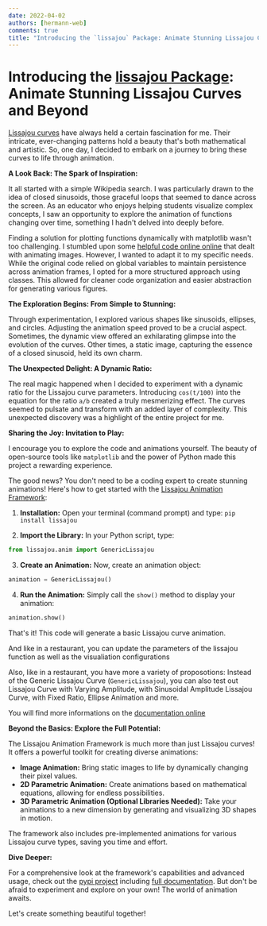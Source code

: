 ```yaml
---
date: 2022-04-02
authors: [hermann-web]
comments: true
title: "Introducing the `lissajou` Package: Animate Stunning Lissajou Curves and Beyond"
---
```


# Introducing the [lissajou Package](https://pypi.org/project/lissajou/): Animate Stunning Lissajou Curves and Beyond

[Lissajou curves](https://en.wikipedia.org/wiki/Lissajous_curve) have always held a certain fascination for me. Their intricate, ever-changing patterns hold a beauty that's both mathematical and artistic. So, one day, I decided to embark on a journey to bring these curves to life through animation.

**A Look Back: The Spark of Inspiration:**

It all started with a simple Wikipedia search. I was particularly drawn to the idea of closed sinusoids, those graceful loops that seemed to dance across the screen. As an educator who enjoys helping students visualize complex concepts, I saw an opportunity to explore the animation of functions changing over time, something I hadn't delved into deeply before.

Finding a solution for plotting functions dynamically with matplotlib wasn't too challenging. I stumbled upon some [helpful code online online](https://stackoverflow.com/a/68957469) that dealt with animating images. However, I wanted to adapt it to my specific needs. While the original code relied on global variables to maintain persistence across animation frames, I opted for a more structured approach using classes. This allowed for cleaner code organization and easier abstraction for generating various figures.

**The Exploration Begins: From Simple to Stunning:**

Through experimentation, I explored various shapes like sinusoids, ellipses, and circles. Adjusting the animation speed proved to be a crucial aspect. Sometimes, the dynamic view offered an exhilarating glimpse into the evolution of the curves. Other times, a static image, capturing the essence of a closed sinusoid, held its own charm.

**The Unexpected Delight: A Dynamic Ratio:**

The real magic happened when I decided to experiment with a dynamic ratio for the Lissajou curve parameters. Introducing `cos(t/100)` into the equation for the ratio `a/b` created a truly mesmerizing effect. The curves seemed to pulsate and transform with an added layer of complexity. This unexpected discovery was a highlight of the entire project for me.

**Sharing the Joy: Invitation to Play:**

I encourage you to explore the code and animations yourself. The beauty of open-source tools like `matplotlib` and the power of Python made this project a rewarding experience.

The good news? You don't need to be a coding expert to create stunning animations! Here's how to get started with the [Lissajou Animation Framework](https://github.com/Hermann-web/lissajou):

1. **Installation:** Open your terminal (command prompt) and type: `pip install lissajou`

2. **Import the Library:** In your Python script, type:

```python
from lissajou.anim import GenericLissajou
```

3. **Create an Animation:** Now, create an animation object:

```python
animation = GenericLissajou()
```

4. **Run the Animation:** Simply call the `show()` method to display your animation:

```python
animation.show()
```

That's it! This code will generate a basic Lissajou curve animation.

And like in a restaurant, you can update the parameters of the lissajou function as well as the visualiation configurations

Also, like in a restaurant, you have more a variety of proposotions: Instead of the  Generic Lissajou Curve (`GenericLissajou`), you can also test out Lissajou Curve with Varying Amplitude, with Sinusoidal Amplitude Lissajou Curve, with Fixed Ratio, Ellipse Animation and more.

You will find more informations on the [documentation online](https://pypi.org/project/lissajou/)

**Beyond the Basics: Explore the Full Potential:**

The Lissajou Animation Framework is much more than just Lissajou curves! It offers a powerful toolkit for creating diverse animations:

* **Image Animation:** Bring static images to life by dynamically changing their pixel values.
* **2D Parametric Animation:** Create animations based on mathematical equations, allowing for endless possibilities.
* **3D Parametric Animation (Optional Libraries Needed):** Take your animations to a new dimension by generating and visualizing 3D shapes in motion.

The framework also includes pre-implemented animations for various Lissajou curve types, saving you time and effort.

**Dive Deeper:**

For a comprehensive look at the framework's capabilities and advanced usage, check out the [pypi project](https://pypi.org/project/lissajou/) including [full documentation](https://github.com/Hermann-web/lissajou/blob/master/docs/index.md). But don't be afraid to experiment and explore on your own! The world of animation awaits.

Let's create something beautiful together!
